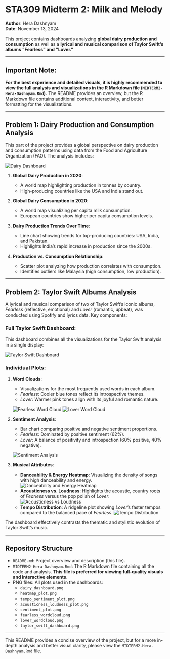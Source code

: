 # STA309 Midterm 2: Milk and Melody

**Author**: Hera Dashnyam  
**Date**: November 13, 2024  

This project contains dashboards analyzing **global dairy production and consumption** as well as a **lyrical and musical comparison of Taylor Swift’s albums "Fearless" and "Lover."**

---

## Important Note:
**For the best experience and detailed visuals, it is highly recommended to view the full analysis and visualizations in the R Markdown file (`MIDTERM2-Hera-Dashnyam.Rmd`).** The README provides an overview, but the R Markdown file contains additional context, interactivity, and better formatting for the visualizations.

---

## Problem 1: Dairy Production and Consumption Analysis

This part of the project provides a global perspective on dairy production and consumption patterns using data from the Food and Agriculture Organization (FAO). The analysis includes:

![Dairy Dashboard](dairy_dashboard.png)

1. **Global Dairy Production in 2020**:
   - A world map highlighting production in tonnes by country.
   - High-producing countries like the USA and India stand out.

2. **Global Dairy Consumption in 2020**:
   - A world map visualizing per capita milk consumption.
   - European countries show higher per capita consumption levels.

3. **Dairy Production Trends Over Time**:
   - Line chart showing trends for top-producing countries: USA, India, and Pakistan.
   - Highlights India’s rapid increase in production since the 2000s.

4. **Production vs. Consumption Relationship**:
   - Scatter plot analyzing how production correlates with consumption.
   - Identifies outliers like Malaysia (high consumption, low production).

---

## Problem 2: Taylor Swift Albums Analysis

A lyrical and musical comparison of two of Taylor Swift’s iconic albums, *Fearless* (reflective, emotional) and *Lover* (romantic, upbeat), was conducted using Spotify and lyrics data. Key components:

### Full Taylor Swift Dashboard:
This dashboard combines all the visualizations for the Taylor Swift analysis in a single display:

![Taylor Swift Dashboard](taylor_swift_dashboard.png)

### Individual Plots:
1. **Word Clouds**:
   - Visualizations for the most frequently used words in each album.
   - *Fearless*: Cooler blue tones reflect its introspective themes.
   - *Lover*: Warmer pink tones align with its joyful and romantic nature.

   ![Fearless Word Cloud](fearless_wordcloud.png) ![Lover Word Cloud](lover_wordcloud.png)

2. **Sentiment Analysis**:
   - Bar chart comparing positive and negative sentiment proportions.
   - *Fearless*: Dominated by positive sentiment (62%).
   - *Lover*: A balance of positivity and introspection (60% positive, 40% negative).

   ![Sentiment Analysis](sentiment_plot.png)

3. **Musical Attributes**:
   - **Danceability & Energy Heatmap**: Visualizing the density of songs with high danceability and energy.
     ![Danceability and Energy Heatmap](heatmap_plot.png)
   - **Acousticness vs. Loudness**: Highlights the acoustic, country roots of *Fearless* versus the pop polish of *Lover*.
     ![Acousticness vs Loudness](acousticness_loudness_plot.png)
   - **Tempo Distribution**: A ridgeline plot showing *Lover*’s faster tempos compared to the balanced pace of *Fearless*.
     ![Tempo Distribution](tempo_sentiment_plot.png)

The dashboard effectively contrasts the thematic and stylistic evolution of Taylor Swift’s music.

---

## Repository Structure

- `README.md`: Project overview and description (this file).
- `MIDTERM2-Hera-Dashnyam.Rmd`: The R Markdown file containing all the code and analysis. **This file is preferred for viewing full-quality visuals and interactive elements.**
- PNG files: All plots used in the dashboards:
  - `dairy_dashboard.png`
  - `heatmap_plot.png`
  - `tempo_sentiment_plot.png`
  - `acousticness_loudness_plot.png`
  - `sentiment_plot.png`
  - `fearless_wordcloud.png`
  - `lover_wordcloud.png`
  - `taylor_swift_dashboard.png`

---

This README provides a concise overview of the project, but for a more in-depth analysis and better visual clarity, please view the `MIDTERM2-Hera-Dashnyam.Rmd` file.
